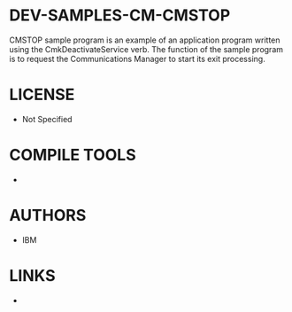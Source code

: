 # DEV-SAMPLES-CM-CMSTOP
CMSTOP sample program is an example of an application program written using the CmkDeactivateService verb. The function of the sample program is to request the Communications Manager to start its exit processing.

LICENSE
===============
* Not Specified

COMPILE TOOLS
===============
* 
 
AUTHORS
===============
* IBM

LINKS
===============
* 
